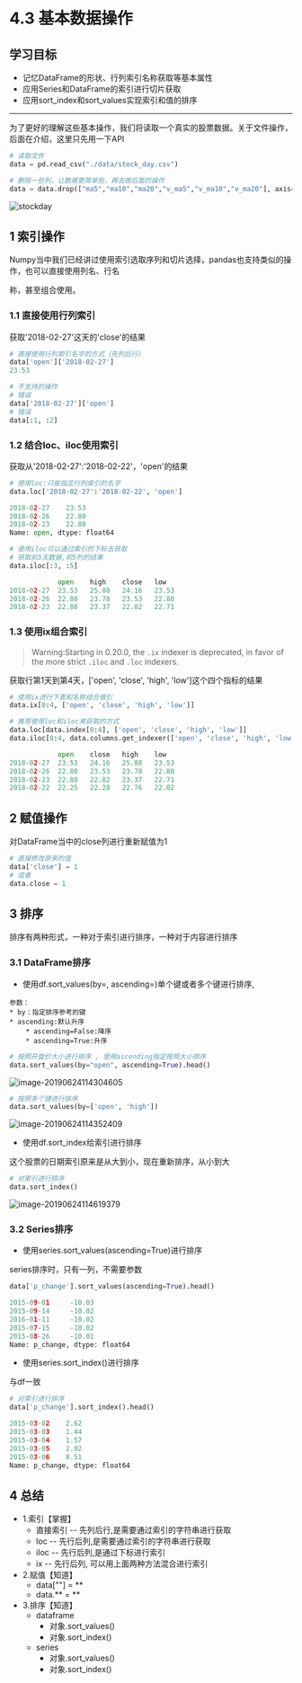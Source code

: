 # 4.3 基本数据操作

## 学习目标

- 记忆DataFrame的形状、行列索引名称获取等基本属性
- 应用Series和DataFrame的索引进行切片获取
- 应用sort_index和sort_values实现索引和值的排序

---



为了更好的理解这些基本操作，我们将读取一个真实的股票数据。关于文件操作，后面在介绍，这里只先用一下API

```python
# 读取文件
data = pd.read_csv("./data/stock_day.csv")

# 删除一些列，让数据更简单些，再去做后面的操作
data = data.drop(["ma5","ma10","ma20","v_ma5","v_ma10","v_ma20"], axis=1)
```

![stockday](https://tva1.sinaimg.cn/large/e6c9d24ely1h2o6cn12r9j212c0iwgqn.jpg)

## 1 索引操作

Numpy当中我们已经讲过使用索引选取序列和切片选择，pandas也支持类似的操作，也可以直接使用列名、行名

称，甚至组合使用。

### 1.1 **直接使用行列索引**

获取'2018-02-27'这天的'close'的结果

```python
# 直接使用行列索引名字的方式（先列后行）
data['open']['2018-02-27']
23.53

# 不支持的操作
# 错误
data['2018-02-27']['open']
# 错误
data[:1, :2]
```

### 1.2 **结合loc、iloc使用索引**

获取从'2018-02-27':'2018-02-22'，'open'的结果

```python
# 使用loc:只能指定行列索引的名字
data.loc['2018-02-27':'2018-02-22', 'open']

2018-02-27    23.53
2018-02-26    22.80
2018-02-23    22.88
Name: open, dtype: float64

# 使用iloc可以通过索引的下标去获取
# 获取前3天数据,前5列的结果
data.iloc[:3, :5]

	        open	high	close	low
2018-02-27	23.53	25.88	24.16	23.53
2018-02-26	22.80	23.78	23.53	22.80
2018-02-23	22.88	23.37	22.82	22.71
```

### 1.3 **使用ix组合索引**

> Warning:Starting in 0.20.0, the `.ix` indexer is deprecated, in favor of the more strict `.iloc` and `.loc` indexers.

获取行第1天到第4天，['open', 'close', 'high', 'low']这个四个指标的结果

```python
# 使用ix进行下表和名称组合做引
data.ix[0:4, ['open', 'close', 'high', 'low']]

# 推荐使用loc和iloc来获取的方式
data.loc[data.index[0:4], ['open', 'close', 'high', 'low']]
data.iloc[0:4, data.columns.get_indexer(['open', 'close', 'high', 'low'])]

	        open	close	high	low
2018-02-27	23.53	24.16	25.88	23.53
2018-02-26	22.80	23.53	23.78	22.80
2018-02-23	22.88	22.82	23.37	22.71
2018-02-22	22.25	22.28	22.76	22.02
```

## 2 赋值操作

对DataFrame当中的close列进行重新赋值为1

```python
# 直接修改原来的值
data['close'] = 1
# 或者
data.close = 1
```

## 3 排序

排序有两种形式，一种对于索引进行排序，一种对于内容进行排序

### 3.1 DataFrame排序

* 使用df.sort_values(by=, ascending=)单个键或者多个键进行排序,

```
参数：
* by：指定排序参考的键
* ascending:默认升序
    * ascending=False:降序
    * ascending=True:升序
```



```python
# 按照开盘价大小进行排序 , 使用ascending指定按照大小排序
data.sort_values(by="open", ascending=True).head()
```

![image-20190624114304605](https://tva1.sinaimg.cn/large/e6c9d24ely1h2o6cmlabvj21au098abf.jpg)

```python
# 按照多个键进行排序
data.sort_values(by=['open', 'high'])
```

![image-20190624114352409](https://tva1.sinaimg.cn/large/e6c9d24ely1h2o6cm3z1tj219o09wdha.jpg)


* 使用df.sort_index给索引进行排序

这个股票的日期索引原来是从大到小，现在重新排序，从小到大

```python
# 对索引进行排序
data.sort_index()
```

![image-20190624114619379](https://tva1.sinaimg.cn/large/e6c9d24ely1h2o6clkd9wj21a409i403.jpg)



### 3.2 Series排序

* 使用series.sort_values(ascending=True)进行排序

series排序时，只有一列，不需要参数

```python
data['p_change'].sort_values(ascending=True).head()

2015-09-01     -10.03
2015-09-14     -10.02
2016-01-11     -10.02
2015-07-15     -10.02
2015-08-26     -10.01
Name: p_change, dtype: float64
```

* 使用series.sort_index()进行排序

与df一致

```python
# 对索引进行排序
data['p_change'].sort_index().head()

2015-03-02    2.62
2015-03-03    1.44
2015-03-04    1.57
2015-03-05    2.02
2015-03-06    8.51
Name: p_change, dtype: float64
```

## 4 总结

- 1.索引【掌握】
    - 直接索引 -- 先列后行,是需要通过索引的字符串进行获取
    - loc -- 先行后列,是需要通过索引的字符串进行获取
    - iloc -- 先行后列,是通过下标进行索引
    - ix -- 先行后列, 可以用上面两种方法混合进行索引
- 2.赋值【知道】
    - data[""] = **
    - data.** = **
- 3.排序【知道】
    - dataframe
        - 对象.sort_values()
        - 对象.sort_index()
    - series
        - 对象.sort_values()
        - 对象.sort_index()